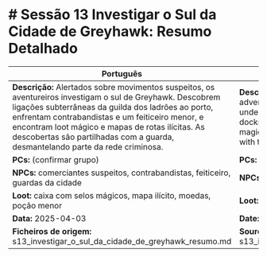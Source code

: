 # # Sessão 13  Investigar o Sul da Cidade de Greyhawk: Resumo Detalhado

| Português | English |
|-----------|---------|
| **Descrição:** Alertados sobre movimentos suspeitos, os aventureiros investigam o sul de Greyhawk. Descobrem ligações subterrâneas da guilda dos ladrões ao porto, enfrentam contrabandistas e um feiticeiro menor, e encontram loot mágico e mapas de rotas ilícitas. As descobertas são partilhadas com a guarda, desmantelando parte da rede criminosa.<br> | **Description:** Alerted to suspicious activity, the adventurers investigate southern Greyhawk. They uncover underground connections from the thieves guild to the docks, confront smugglers and a minor wizard, and find magical loot and illicit route maps. Discoveries are shared with the guard, disrupting part of the criminal network.<br> |
| **PCs:** (confirmar grupo) | **PCs:** (confirm party) |
| **NPCs:** comerciantes suspeitos, contrabandistas, feiticeiro, guardas da cidade | **NPCs:** shady merchants, smugglers, wizard, city guards |
| **Loot:** caixa com selos mágicos, mapa ilícito, moedas, poção menor | **Loot:** box with magic seals, illicit map, coins, minor potion |
| **Data:** 2025-04-03 | **Date:** 2025-04-03 |
| **Ficheiros de origem:** s13_investigar_o_sul_da_cidade_de_greyhawk_resumo.md | **Source files:** s13_investigar_o_sul_da_cidade_de_greyhawk_resumo.md |



















